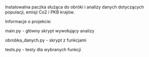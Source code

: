 Instalowalna paczka służąca do obróki i analizy danych dotyczących populacji, emisji Co2 i PKB krajów.

Informacje o projekcie:

main.py - główny skrypt wywołujący analizy

obrobka_danych.py - skrypt z funkcjami

tests.py - testy dla wybranych funkcji
